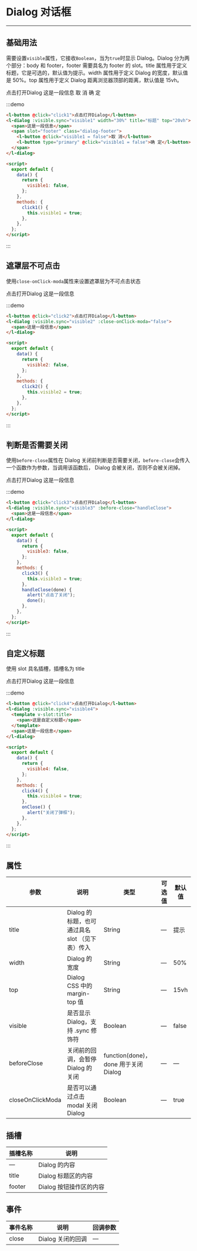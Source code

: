 <style lang="scss" scoped>
.dialog-footer {
  .l-button {
    margin-left: 10px;
  }
}
</style>

<script>
export default {
  data() {
    return {
      visible1: false,
      visible2: false,
      visible3: false,
      visible4: false
    };
  },
  methods: {
    click1() {
      this.visible1 = true;
    },
    click2() {
      this.visible2 = true;
    },
    click3() {
      this.visible3 = true;
    },
    click4() {
      this.visible4 = true;
    },
    handleClose(done) {
      alert("点击了关闭");
      done();
    },
    onClose(){
        alert('关闭了弹框')
    }
  }
};
</script>

# Dialog 对话框

---

## 基础用法

需要设置`visible`属性，它接收`Boolean`，当为`true`时显示 Dialog。Dialog 分为两个部分：body 和 footer，footer 需要具名为 footer 的 slot。title 属性用于定义标题，它是可选的，默认值为提示。width 属性用于定义 Dialog 的宽度，默认值是 50%。top 属性用于定义 Dialog 距离浏览器顶部的距离，默认值是 15vh。

<div class='demo-block'>
<l-button @click="click1">点击打开Dialog</l-button>
<l-dialog 
    :visible.sync="visible1" 
    width="30%" 
    title="标题" 
    top="20vh">
    <span>这是一段信息</span>
    <span slot="footer" class="dialog-footer">
        <l-button @click="visible1 = false">取 消</l-button>
        <l-button type="primary" @click="visible1 = false">确 定</l-button>
    </span>
</l-dialog>
</div>

:::demo

```html
<l-button @click="click1">点击打开Dialog</l-button>
<l-dialog :visible.sync="visible1" width="30%" title="标题" top="20vh">
  <span>这是一段信息</span>
  <span slot="footer" class="dialog-footer">
    <l-button @click="visible1 = false">取 消</l-button>
    <l-button type="primary" @click="visible1 = false">确 定</l-button>
  </span>
</l-dialog>

<script>
  export default {
    data() {
      return {
        visible1: false,
      };
    },
    methods: {
      click1() {
        this.visible1 = true;
      },
    },
  };
</script>
```

:::

## 遮罩层不可点击

使用`close-onClick-moda`属性来设置遮罩层为不可点击状态

<div class='demo-block'>
<l-button @click="click2">点击打开Dialog</l-button>
<l-dialog 
    :visible.sync="visible2" 
    :close-onClick-moda="false">
    <span>这是一段信息</span>
</l-dialog>
</div>

:::demo

```html
<l-button @click="click2">点击打开Dialog</l-button>
<l-dialog :visible.sync="visible2" :close-onClick-moda="false">
  <span>这是一段信息</span>
</l-dialog>

<script>
  export default {
    data() {
      return {
        visible2: false,
      };
    },
    methods: {
      click2() {
        this.visible2 = true;
      },
    },
  };
</script>
```

:::

## 判断是否需要关闭

使用`before-close`属性在 Dialog 关闭前判断是否需要关闭，`before-close`会传入一个函数作为参数，当调用该函数后， Dialog 会被关闭，否则不会被关闭掉。

<div class='demo-block'>
    <l-button @click="click3">点击打开Dialog</l-button>
    <l-dialog :visible.sync="visible3" :before-close="handleClose">
    <span>这是一段信息</span>
    </l-dialog>
</div>

:::demo

```html
<l-button @click="click3">点击打开Dialog</l-button>
<l-dialog :visible.sync="visible3" :before-close="handleClose">
  <span>这是一段信息</span>
</l-dialog>

<script>
  export default {
    data() {
      return {
        visible3: false,
      };
    },
    methods: {
      click3() {
        this.visible3 = true;
      },
      handleClose(done) {
        alert("点击了关闭");
        done();
      },
    },
  };
</script>
```

:::

## 自定义标题

使用 slot 具名插槽，插槽名为 title

<div class='demo-block'>
    <l-button @click="click4">点击打开Dialog</l-button>
      <l-dialog :visible.sync="visible4" @close='onClose'>
        <template v-slot:title>
          <span>这是自定义标题</span>
        </template>
        <span>这是一段信息</span>
    </l-dialog>
</div>

:::demo

```html
<l-button @click="click4">点击打开Dialog</l-button>
<l-dialog :visible.sync="visible4">
  <template v-slot:title>
    <span>这是自定义标题</span>
  </template>
  <span>这是一段信息</span>
</l-dialog>

<script>
  export default {
    data() {
      return {
        visible4: false,
      };
    },
    methods: {
      click4() {
        this.visible4 = true;
      },
      onClose() {
        alert("关闭了弹框");
      },
    },
  };
</script>
```

:::

## 属性

| 参数             | 说明                                            | 类型                                 | 可选值 | 默认值 |
| ---------------- | ----------------------------------------------- | ------------------------------------ | ------ | ------ |
| title            | Dialog 的标题，也可通过具名 slot （见下表）传入 | String                               | —      | 提示   |
| width            | Dialog 的宽度                                   | String                               | —      | 50%    |
| top              | Dialog CSS 中的 margin-top 值                   | String                               | —      | 15vh   |
| visible          | 是否显示 Dialog，支持 .sync 修饰符              | Boolean                              | —      | false  |
| beforeClose      | 关闭前的回调，会暂停 Dialog 的关闭              | function(done)，done 用于关闭 Dialog | —      | —      |
| closeOnClickModa | 是否可以通过点击 modal 关闭 Dialog              | Boolean                              | —      | true   |

## 插槽

| 插槽名称 | 说明                    |
| -------- | ----------------------- |
| —        | Dialog 的内容           |
| title    | Dialog 标题区的内容     |
| footer   | Dialog 按钮操作区的内容 |

## 事件

| 事件名称 | 说明              | 回调参数 |
| -------- | ----------------- | -------- |
| close    | Dialog 关闭的回调 | —        |
